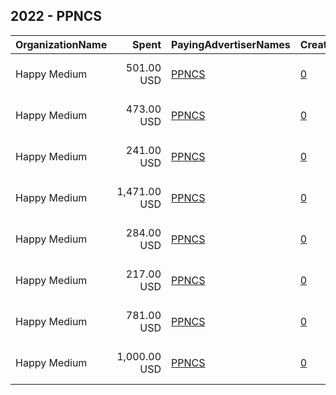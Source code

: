 ## 2022 - PPNCS 
|OrganizationName|Spent|PayingAdvertiserNames|CreativeUrls|Impressions|Genders|AgeBrackets|CountryCodes|BillingAddresses|CandidateBallotInformation|
|:---|---:|:---|:---|---:|:---|:---|:---|:---|:---|
|Happy Medium|501.00 USD|[PPNCS](2022/PPNCS.md)|[0](https://www.snap.com/political-ads/asset/81779970c355ac3eb933ce3c1dae91e12cb9286a43ff5616b2db954eaad62793?mediaType=png)|88,332||18-24|united states|"104 SW 4th St,, Des Moines,50309,US"||
|Happy Medium|473.00 USD|[PPNCS](2022/PPNCS.md)|[0](https://www.snap.com/political-ads/asset/a1e4d98c96cf97d4885906b1af6d980cc521d2338c0f1d56d94255cdbe500742?mediaType=png)|102,410||18-24|united states|"104 SW 4th St,, Des Moines,50309,US"||
|Happy Medium|241.00 USD|[PPNCS](2022/PPNCS.md)|[0](https://www.snap.com/political-ads/asset/faf077d75fa39d93948aaa0838b06d8d347d7d80ab6dd6a330a7f68226bee9ec?mediaType=png)|48,753||18-24|united states|"104 SW 4th St,, Des Moines,50309,US"||
|Happy Medium|1,471.00 USD|[PPNCS](2022/PPNCS.md)|[0](https://www.snap.com/political-ads/asset/8be8c98f31f747988b9c379b192ca75709d6e6c003855a923cc1bd6413cd50c2?mediaType=png)|368,984||18-24|united states|"104 SW 4th St,, Des Moines,50309,US"||
|Happy Medium|284.00 USD|[PPNCS](2022/PPNCS.md)|[0](https://www.snap.com/political-ads/asset/e7ecc2348cb6d1d340d49acd4f49b66dc8a4b78e03df1cc53cce33e4501d4a06?mediaType=png)|57,457||18-24|united states|"104 SW 4th St,, Des Moines,50309,US"||
|Happy Medium|217.00 USD|[PPNCS](2022/PPNCS.md)|[0](https://www.snap.com/political-ads/asset/017baa615d6f220ca92bffbcf38fde3214561aaa9f97ed6d1d358078c3219f60?mediaType=png)|36,427||18-24|united states|"104 SW 4th St,, Des Moines,50309,US"||
|Happy Medium|781.00 USD|[PPNCS](2022/PPNCS.md)|[0](https://www.snap.com/political-ads/asset/3caf104e6aeee98f634d95367bd74ee4810a6d83954335da7fdc804c51925f90?mediaType=png)|154,172||18-24|united states|"104 SW 4th St,, Des Moines,50309,US"||
|Happy Medium|1,000.00 USD|[PPNCS](2022/PPNCS.md)|[0](https://www.snap.com/political-ads/asset/5472bb6739cd7b5b8f9d73b4d0bf41ec35b3a581e7f017b26eee6223d9c69cd8?mediaType=mp4)|239,330||18-24|united states|"104 SW 4th St,, Des Moines,50309,US"||
